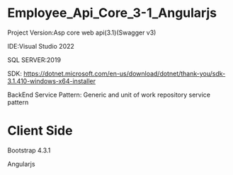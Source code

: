 # Employee_Api_Core_3-1_Angularjs

Project Version:Asp core web api(3.1)(Swagger v3)

IDE:Visual Studio 2022

SQL SERVER:2019

SDK: https://dotnet.microsoft.com/en-us/download/dotnet/thank-you/sdk-3.1.410-windows-x64-installer

BackEnd Service Pattern: Generic and unit of work repository service pattern

# Client Side

Bootstrap 4.3.1

Angularjs

